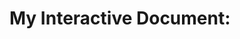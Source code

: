 # My Interactive Document:

```cs --source-file ./fakeiteasy-interactive-tutorial/Program.cs --project ./fakeiteasy-interactive-tutorial/fakeiteasy-interactive-tutorial.csproj
```